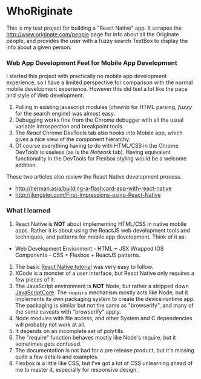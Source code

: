 # WhoRiginate

This is my test project for building a "React Native" app.  It scrapes the http://www.originate.com/people page for info about all the Originate people, and provides the user with a fuzzy search TextBox to display the info about a given person.

### Web App Development Feel for Mobile App Development

I started this project with practically no mobile app development experience, so I have a limited perspective for comparison with the normal mobile development experience. However this did feel a lot like the pace and style of Web development.
1. Pulling in existing javascript modules (*cheerio* for HTML parsing, *fuzzy* for the search engine) was almost easy.
1. Debugging works fine from the Chrome debugger with all the usual variable introspection and breakpoint tools.
1. The *React* Chrome DevTools tab also hooks into Mobile app, which gives a nice view of the component hierarchy.
1. Of course everything having to do with HTML/CSS in the Chrome DevTools is useless (as is the *Network* tab). Having equivalent functionality in the DevTools for Flexbox styling would be a welcome addition.

These two articles also review the React Native development process.
* http://herman.asia/building-a-flashcard-app-with-react-native
* http://jlongster.com/First-Impressions-using-React-Native


### What I learned

1. React Native is **NOT** about implementing HTML/CSS in native mobile apps. Rather it is about using the ReactJS web development tools and techniques, and patterns for mobile app development.  Think of it as:
  * Web Development Envionment - HTML + JSX Wrapped IOS Components - CSS + Flexbox + ReactJS patterns.
1. The basic [React Native tutorial](http://facebook.github.io/react-native/docs/tutorial.html) was very easy to follow.
1. XCode is a monster of a user interface, but React Native only requires a few pieces of it.
1. The JavaScript environment is **NOT** Node, but rather a stripped down [JavaScriptCore](http://trac.webkit.org/wiki/JavaScriptCore). The `require` mechanism mostly acts like Node, but it implements its own packaging system to create the device runtime app.  The packaging is similar but not the same as "browserify", and many of the same caveats with "browserify" apply.
  1. Node modules with file access, and other System and C dependencies will probably not work at all.
  1. It depends on an incomplete set of polyfills.
  1. The "require" function behaves mostly like Node's require, but it sometimes gets confused.
1. The documentation is not bad for a pre release product, but it's missing quite a few details and examples.
1. Flexbox is a little like CSS, but I've got a lot of CSS unlearning ahead of me to master it, especially for responsive design.
